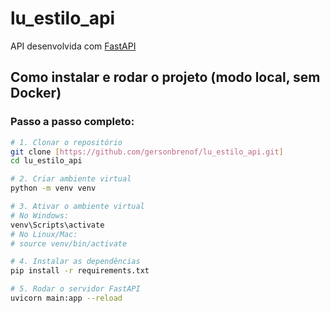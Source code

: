 # lu_estilo_api

API desenvolvida com [FastAPI](https://fastapi.tiangolo.com/)

## Como instalar e rodar o projeto (modo local, sem Docker)

### Passo a passo completo:

```bash
# 1. Clonar o repositório
git clone [https://github.com/gersonbrenof/lu_estilo_api.git]
cd lu_estilo_api

# 2. Criar ambiente virtual
python -m venv venv

# 3. Ativar o ambiente virtual
# No Windows:
venv\Scripts\activate
# No Linux/Mac:
# source venv/bin/activate

# 4. Instalar as dependências
pip install -r requirements.txt

# 5. Rodar o servidor FastAPI
uvicorn main:app --reload
